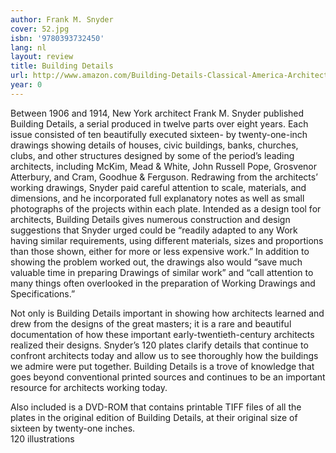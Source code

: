 ```yaml
---
author: Frank M. Snyder
cover: 52.jpg
isbn: '9780393732450'
lang: nl
layout: review
title: Building Details
url: http://www.amazon.com/Building-Details-Classical-America-Architecture/dp/0393732452?SubscriptionId=AKIAJLEOPLOJAJAYBL6Q&tag=bruji06-20&linkCode=xm2&camp=2025&creative=165953&creativeASIN=0393732452
year: 0
---
```

Between 1906 and 1914, New York architect Frank  M. Snyder published Building Details, a serial produced in twelve parts over eight years.  Each issue consisted of ten beautifully executed  sixteen- by twenty-one-inch drawings showing  details of houses, civic buildings, banks,  churches, clubs, and other structures designed  by some of the period’s leading architects,  including McKim, Mead & White, John Russell  Pope, Grosvenor Atterbury, and Cram, Goodhue  & Ferguson. Redrawing from the architects’  working drawings, Snyder paid careful attention  to scale, materials, and dimensions, and he  incorporated full explanatory notes as well as  small photographs of the projects within each  plate. Intended as a design tool for architects, Building Details gives numerous  construction and design suggestions that Snyder  urged could be “readily adapted to any Work  having similar requirements, using different  materials, sizes and proportions than those  shown, either for more or less expensive work.”  In addition to showing the problem worked out,  the drawings also would “save much valuable time in preparing Drawings of similar work” and “call  attention to many things often overlooked in the preparation of Working Drawings and  Specifications.”  
  
  Not only is  Building Details important in showing  how architects learned and drew from the designs of the great masters; it is a rare and beautiful  documentation of how these important  early-twentieth-century architects realized  their designs. Snyder’s 120 plates clarify  details that continue to confront architects  today and allow us to see thoroughly how the  buildings we admire were put together.  Building Details is a trove of  knowledge that goes beyond conventional printed  sources and continues to be an important  resource for architects working  today.    
  
  Also included is a  DVD-ROM that contains printable TIFF files of  all the plates in the original edition of  Building Details, at their original  size of sixteen by twenty-one inches.    
 120 illustrations

